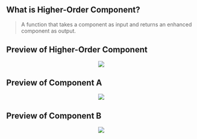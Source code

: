 ## What is Higher-Order Component?
>  A function that takes a component as input and returns an enhanced component as output.
## Preview of Higher-Order Component
<div align="center" overflow="hidden">
  <img src="https://iili.io/JnCIgHu.png" width="auto" height="auto"/>
</div>

## Preview of Component A
<div align="center" overflow="hidden">
  <img src="https://iili.io/JnCTbB2.png" width="auto" height="auto"/>
</div>

## Preview of Component B
<div align="center" overflow="hidden">
  <img src="https://iili.io/JnCcXRI.png" width="auto" height="auto"/>
</div>
